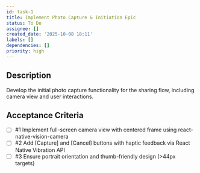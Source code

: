 ```yaml
---
id: task-1
title: Implement Photo Capture & Initiation Epic
status: To Do
assignee: []
created_date: '2025-10-08 18:11'
labels: []
dependencies: []
priority: high
---
```


## Description

<!-- SECTION:DESCRIPTION:BEGIN -->
Develop the initial photo capture functionality for the sharing flow, including camera view and user interactions.
<!-- SECTION:DESCRIPTION:END -->

## Acceptance Criteria
<!-- AC:BEGIN -->
- [ ] #1 Implement full-screen camera view with centered frame using react-native-vision-camera
- [ ] #2 Add [Capture] and [Cancel] buttons with haptic feedback via React Native Vibration API
- [ ] #3 Ensure portrait orientation and thumb-friendly design (>44px targets)
<!-- AC:END -->
